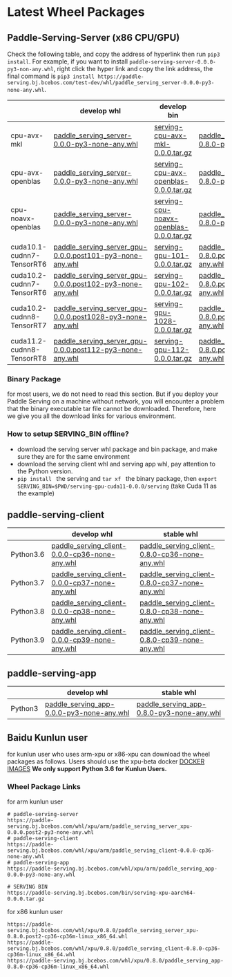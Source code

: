 # Latest Wheel Packages

## Paddle-Serving-Server (x86 CPU/GPU)

Check the following table, and copy the address of hyperlink then run `pip3 install`. For example, if you want to install `paddle-serving-server-0.0.0-py3-non-any.whl`, right click the hyper link and copy the link address, the final command is `pip3 install https://paddle-serving.bj.bcebos.com/test-dev/whl/paddle_serving_server-0.0.0-py3-none-any.whl`.

|                           | develop whl                                                                                                                                                              | develop bin                                                                                                                             | stable whl                                                                                                                                                               | stable bin                                                                                                                              |
|---------------------------|--------------------------------------------------------------------------------------------------------------------------------------------------------------------------|-----------------------------------------------------------------------------------------------------------------------------------------|--------------------------------------------------------------------------------------------------------------------------------------------------------------------------|-----------------------------------------------------------------------------------------------------------------------------------------|
| cpu-avx-mkl               | [paddle_serving_server-0.0.0-py3-none-any.whl ](https://paddle-serving.bj.bcebos.com/test-dev/whl/paddle_serving_server-0.0.0-py3-none-any.whl)                          | [serving-cpu-avx-mkl-0.0.0.tar.gz](https://paddle-serving.bj.bcebos.com/test-dev/bin/serving-cpu-avx-mkl-0.0.0.tar.gz)                  | [paddle_serving_server-0.8.0-py3-none-any.whl ](https://paddle-serving.bj.bcebos.com/test-dev/whl/paddle_serving_server-0.8.0-py3-none-any.whl)                          | [serving-cpu-avx-mkl-0.8.0.tar.gz](https://paddle-serving.bj.bcebos.com/test-dev/bin/serving-cpu-avx-mkl-0.8.0.tar.gz)                  |
| cpu-avx-openblas          | [paddle_serving_server-0.0.0-py3-none-any.whl ](https://paddle-serving.bj.bcebos.com/test-dev/whl/paddle_serving_server-0.0.0-py3-none-any.whl)                          | [serving-cpu-avx-openblas-0.0.0.tar.gz](https://paddle-serving.bj.bcebos.com/test-dev/bin/serving-cpu-avx-openblas-0.0.0.tar.gz)        | [paddle_serving_server-0.8.0-py3-none-any.whl ](https://paddle-serving.bj.bcebos.com/test-dev/whl/paddle_serving_server-0.8.0-py3-none-any.whl)                          | [serving-cpu-avx-openblas-0.8.0.tar.gz](https://paddle-serving.bj.bcebos.com/test-dev/bin/serving-cpu-avx-openblas-0.8.0.tar.gz)        |
| cpu-noavx-openblas        | [paddle_serving_server-0.0.0-py3-none-any.whl ](https://paddle-serving.bj.bcebos.com/test-dev/whl/paddle_serving_server-0.0.0-py3-none-any.whl)                          | [ serving-cpu-noavx-openblas-0.0.0.tar.gz ]( https://paddle-serving.bj.bcebos.com/test-dev/bin/serving-cpu-noavx-openblas-0.0.0.tar.gz) | [paddle_serving_server-0.8.0-py3-none-any.whl ](https://paddle-serving.bj.bcebos.com/test-dev/whl/paddle_serving_server-0.8.0-py3-none-any.whl)                          | [ serving-cpu-noavx-openblas-0.8.0.tar.gz ]( https://paddle-serving.bj.bcebos.com/test-dev/bin/serving-cpu-noavx-openblas-0.8.0.tar.gz) |
| cuda10.1-cudnn7-TensorRT6 | [paddle_serving_server_gpu-0.0.0.post101-py3-none-any.whl ](https://paddle-serving.bj.bcebos.com/test-dev/whl/paddle_serving_server_gpu-0.0.0.post101-py3-none-any.whl)  | [serving-gpu-101-0.0.0.tar.gz](https://paddle-serving.bj.bcebos.com/test-dev/bin/serving-gpu-101-0.0.0.tar.gz)                          | [paddle_serving_server_gpu-0.8.0.post101-py3-none-any.whl ](https://paddle-serving.bj.bcebos.com/test-dev/whl/paddle_serving_server_gpu-0.8.0.post101-py3-none-any.whl)  | [serving-gpu-101-0.8.0.tar.gz](https://paddle-serving.bj.bcebos.com/test-dev/bin/serving-gpu-101-0.8.0.tar.gz)                          |
| cuda10.2-cudnn7-TensorRT6 | [paddle_serving_server_gpu-0.0.0.post102-py3-none-any.whl ](https://paddle-serving.bj.bcebos.com/test-dev/whl/paddle_serving_server_gpu-0.0.0.post102-py3-none-any.whl)  | [serving-gpu-102-0.0.0.tar.gz](https://paddle-serving.bj.bcebos.com/test-dev/bin/serving-gpu-102-0.0.0.tar.gz)                          | [paddle_serving_server_gpu-0.8.0.post102-py3-none-any.whl ](https://paddle-serving.bj.bcebos.com/test-dev/whl/paddle_serving_server_gpu-0.8.0.post102-py3-none-any.whl)  | [serving-gpu-102-0.8.0.tar.gz](https://paddle-serving.bj.bcebos.com/test-dev/bin/serving-gpu-102-0.8.0.tar.gz)                          |
| cuda10.2-cudnn8-TensorRT7 | [paddle_serving_server_gpu-0.0.0.post1028-py3-none-any.whl ](https://paddle-serving.bj.bcebos.com/test-dev/whl/paddle_serving_server_gpu-0.0.0.post102-py3-none-any.whl) | [ serving-gpu-1028-0.0.0.tar.gz]( https://paddle-serving.bj.bcebos.com/test-dev/bin/serving-gpu-1028-0.0.0.tar.gz )                     | [paddle_serving_server_gpu-0.8.0.post1028-py3-none-any.whl ](https://paddle-serving.bj.bcebos.com/test-dev/whl/paddle_serving_server_gpu-0.8.0.post102-py3-none-any.whl) | [ serving-gpu-1028-0.8.0.tar.gz]( https://paddle-serving.bj.bcebos.com/test-dev/bin/serving-gpu-1028-0.8.0.tar.gz )                     |
| cuda11.2-cudnn8-TensorRT8 | [paddle_serving_server_gpu-0.0.0.post112-py3-none-any.whl ](https://paddle-serving.bj.bcebos.com/test-dev/whl/paddle_serving_server_gpu-0.0.0.post112-py3-none-any.whl) | [ serving-gpu-112-0.0.0.tar.gz]( https://paddle-serving.bj.bcebos.com/test-dev/bin/serving-gpu-112-0.0.0.tar.gz )                       | [paddle_serving_server_gpu-0.8.0.post112-py3-none-any.whl ](https://paddle-serving.bj.bcebos.com/test-dev/whl/paddle_serving_server_gpu-0.8.0.post112-py3-none-any.whl) | [ serving-gpu-112-0.8.0.tar.gz]( https://paddle-serving.bj.bcebos.com/test-dev/bin/serving-gpu-112-0.8.0.tar.gz )                       |

### Binary Package
for most users, we do not need to read this section. But if you deploy your Paddle Serving on a machine without network, you will encounter a problem that the binary executable tar file cannot be downloaded. Therefore, here we give you all the download links for various environment.

### How to setup SERVING_BIN offline?

- download the serving server whl package and bin package, and make sure they are for the same environment
- download the serving client whl and serving app whl, pay attention to the Python version.
- `pip install ` the serving and `tar xf ` the binary package, then `export SERVING_BIN=$PWD/serving-gpu-cuda11-0.0.0/serving` (take Cuda 11 as the example)

## paddle-serving-client 

|  | develop whl                                                                                                                                      | stable whl                                                                                                                                        |
|-----------------------|--------------------------------------------------------------------------------------------------------------------------------------------------|---------------------------------------------------------------------------------------------------------------------------------------------------|
| Python3.6             | [paddle_serving_client-0.0.0-cp36-none-any.whl](https://paddle-serving.bj.bcebos.com/test-dev/whl/paddle_serving_client-0.0.0-cp36-none-any.whl) | [paddle_serving_client-0.8.0-cp36-none-any.whl](https://paddle-serving.bj.bcebos.com/test-dev/whl/paddle_serving_client-0.8.0-cp36-none-any.whl)  |
| Python3.7             | [paddle_serving_client-0.0.0-cp37-none-any.whl](https://paddle-serving.bj.bcebos.com/test-dev/whl/paddle_serving_client-0.0.0-cp37-none-any.whl) | [paddle_serving_client-0.8.0-cp37-none-any.whl](https://paddle-serving.bj.bcebos.com/test-dev/whl/paddle_serving_client-0.8.0-cp37-none-any.whl)  |
| Python3.8             | [paddle_serving_client-0.0.0-cp38-none-any.whl](https://paddle-serving.bj.bcebos.com/test-dev/whl/paddle_serving_client-0.0.0-cp38-none-any.whl) | [paddle_serving_client-0.8.0-cp38-none-any.whl](https://paddle-serving.bj.bcebos.com/test-dev/whl/paddle_serving_client-0.8.0-cp38-none-any.whl)  |
| Python3.9             | [paddle_serving_client-0.0.0-cp39-none-any.whl](https://paddle-serving.bj.bcebos.com/test-dev/whl/paddle_serving_client-0.0.0-cp39-none-any.whl) | [paddle_serving_client-0.8.0-cp39-none-any.whl](https://paddle-serving.bj.bcebos.com/test-dev/whl/paddle_serving_client-0.8.0-cp38-none-any.whl)  |
## paddle-serving-app

|         | develop whl                                                                                                                              | stable whl                                                                                                                                  |
|---------|------------------------------------------------------------------------------------------------------------------------------------------|---------------------------------------------------------------------------------------------------------------------------------------------|
| Python3 | [paddle_serving_app-0.0.0-py3-none-any.whl](https://paddle-serving.bj.bcebos.com/test-dev/whl/paddle_serving_app-0.0.0-py3-none-any.whl) | [ paddle_serving_app-0.8.0-py3-none-any.whl ]( https://paddle-serving.bj.bcebos.com/test-dev/whl/paddle_serving_app-0.8.0-py3-none-any.whl) |


## Baidu Kunlun user
for kunlun user who uses arm-xpu or x86-xpu can download the wheel packages as follows. Users should use the xpu-beta docker [DOCKER IMAGES](./Docker_Images_CN.md) 
**We only support Python 3.6 for Kunlun Users.**

### Wheel Package Links

for arm kunlun user
```
# paddle-serving-server
https://paddle-serving.bj.bcebos.com/whl/xpu/arm/paddle_serving_server_xpu-0.0.0.post2-py3-none-any.whl
# paddle-serving-client
https://paddle-serving.bj.bcebos.com/whl/xpu/arm/paddle_serving_client-0.0.0-cp36-none-any.whl
# paddle-serving-app
https://paddle-serving.bj.bcebos.com/whl/xpu/arm/paddle_serving_app-0.0.0-py3-none-any.whl

# SERVING BIN
https://paddle-serving.bj.bcebos.com/bin/serving-xpu-aarch64-0.0.0.tar.gz
```
 
for x86 kunlun user
``` 
https://paddle-serving.bj.bcebos.com/whl/xpu/0.8.0/paddle_serving_server_xpu-0.8.0.post2-cp36-cp36m-linux_x86_64.whl
https://paddle-serving.bj.bcebos.com/whl/xpu/0.8.0/paddle_serving_client-0.8.0-cp36-cp36m-linux_x86_64.whl
https://paddle-serving.bj.bcebos.com/whl/xpu/0.8.0/paddle_serving_app-0.8.0-cp36-cp36m-linux_x86_64.whl
```


